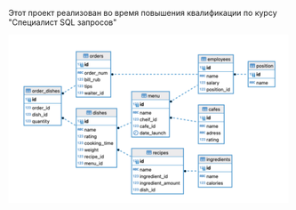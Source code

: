 Этот проект реализован во время повышения квалификации по курсу "Специалист SQL запросов"


![](https://github.com/habbena/SQL/blob/main/images/cafes_LDM.png)
